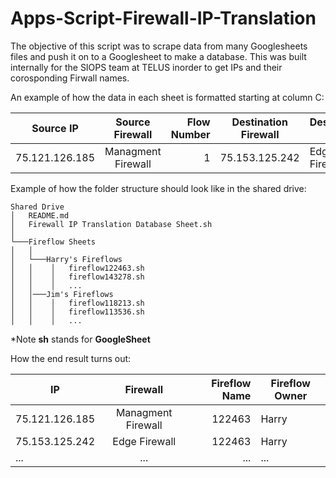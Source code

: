 # Apps-Script-Firewall-IP-Translation

The objective of this script was to scrape data from many Googlesheets files and push it on to a Googlesheet to make a database. This was built internally for the SIOPS team at TELUS inorder to get IPs and their corosponding Firwall names.

An example of how the data in each sheet is formatted starting at column C:

| Source IP        | Source Firewall           | Flow Number |   Destination Firewall   |   Destination IP  |
| ------------- |:-------------:|------------:|-----|-----|
| 75.121.126.185     | Managment Firewall |           1 |    75.153.125.242 |  Edge Firewall   |

Example of how the folder structure should look like in the shared drive:

```
Shared Drive
│   README.md
│   Firewall IP Translation Database Sheet.sh
│
└───Fireflow Sheets
│   │ 
│   └───Harry's Fireflows
│   │    │   fireflow122463.sh
│   │    │   fireflow143278.sh
│   │    │   ...
│   │───Jim's Fireflows
│   │    │   fireflow118213.sh
│   │    │   fireflow113536.sh
│   │    │   ...
```
*Note **sh** stands for **GoogleSheet**

How the end result turns out:

| IP             |      Firewall      | Fireflow Name | Fireflow Owner |
|----------------|:------------------:|--------------:|----------------|
| 75.121.126.185 | Managment Firewall |        122463 | Harry          | 
| 75.153.125.242 |   Edge Firewall    |        122463 | Harry          |
| ...            |        ...         |           ... | ...            |
